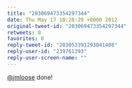 ```yaml
---
title: "203069473354297344"
date: Thu May 17 10:28:29 +0000 2012
original-tweet-id: "203069473354297344"
retweets: 0
favorites: 0
reply-tweet-id: "203053391293841408"
reply-user-id: "239761393"
reply-user-screen-name: ""
---
```

<a href="https://twitter.com/jmloose">@jmloose</a> done!
